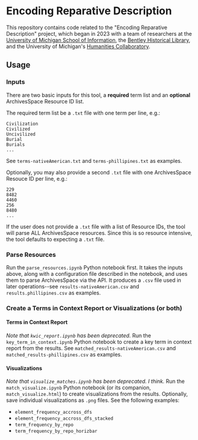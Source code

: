 # Encoding Reparative Description

This repository contains code related to the "Encoding Reparative Description"
project, which began in 2023 with a team of researchers at the
[University of Michigan School of Information](https://www.si.umich.edu/),
the [Bentley Historical Library](https://bentley.umich.edu/),
and the University of Michigan's [Humanities Collaboratory](https://sites.lsa.umich.edu/collaboratory/).

## Usage

### Inputs

There are two basic inputs for this tool, a **required** term list and an **optional** ArchivesSpace Resource ID list.

The required term list be a `.txt` file with one term per line, e.g.:

```
Civilization
Civilized
Uncivilized
Burial
Burials
...
```

See `terms-nativeAmerican.txt` and `terms-phillipines.txt` as examples.

Optionally, you may also provide a second `.txt` file with one ArchivesSpace Resouce ID per line, e.g.:

```
229
8482
4460
256
8480
...
```

If the user does not provide a `.txt` file with a list of Resource IDs, the tool will parse ALL ArchivesSpace resources. Since this is so resource intensive, the tool defaults to expecting a `.txt` file.

### Parse Resources

Run the `parse_resources.ipynb` Python notebook first. It takes the inputs above, along with a configuration file described in the notebook, and uses them to parse ArchivesSpace via the API. It produces a `.csv` file used in later operations--see `results-nativeAmerican.csv` and `results.phillipines.csv` as examples.

### Create a Terms in Context Report or Visualizations (or both)

#### Terms in Context Report

_Note that `kwic_report.ipynb` has been deprecated._ Run the `key_term_in_context.ipynb` Python notebook to create a key term in context report from the results. See `matched_results-nativeAmerican.csv` and `matched_results-phillipines.csv` as examples.

#### Visualizations

_Note that `visualize_matches.ipynb` has been deprecated. I think._ Run the `match_visualize.ipynb` Python notebook (or its companion, `match_visualize.html`) to create visualizations from the results. Optionally, save individual visualizations as `.png` files. See the following examples:

- `element_frequency_accross_dfs`
- `element_frequency_accross_dfs_stacked`
- `term_frequency_by_repo`
- `term_frequency_by_repo_horizbar`
